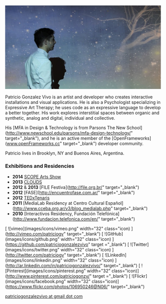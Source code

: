 
![IMG](images/about_picture.jpg)

Patricio Gonzalez Vivo is an artist and developer who creates interactive installations and visual applications. He is also a Psychologist specializing in Expressive Art Therapy; he uses code as an expressive language to develop a better together. His work explores interstitial spaces between organic and synthetic, analog and digital, individual and collective.
 
His [MFA in Design & Technology is from Parsons The New School](http://www.newschool.edu/parsons/mfa-design-technology/" target="_blank"), and he is an active member of the [OpenFrameworks](www.openFrameworks.cc" target="_blank") developer community. 

Patricio lives in Brooklyn, NY and Buenos Aires, Argentina.

### Exhibitions and Residencies

- **2014** [SCOPE Arts Show](http://scope-art.com/)
- **2013** [CLOUDS](http://www.cloudsdocumentary.com/) 
- **2012** & **2013** [FILE Festiva](http://file.org.br/" target="_blank")
- **2012** [FASE](http://encuentrofase.com.ar/" target="_blank")
- **2012** [TEDxTenaris](https://www.ted.com/tedx/events/5003)
- **2011** [MediaLab Residency at Centro Cultural Español](http://www.cceba.org.ar/v3/blog_medialab.php" target="_blank")
- **2010** [Interactivos Residency, Fundación Telefónica](http://www.fundacion.telefonica.com/en/" target="_blank") 

[ ![vimeo](images/icons/vimeo.png" width="32" class="icon) ](http://vimeo.com/patriciogv" target="_blank")
[ ![GitHub](images/icons/github.png" width="32" class="icon) ](https://github.com/patriciogonzalezvivo" target ="_blank")
[ ![Twitter](images/icons/twitter.png" width="32" class="icon) ](http://twitter.com/patriciogv" target="_blank")
[ ![LinkedIn](images/icons/linkedin.png" width="32" class="icon) ](http://ar.linkedin.com/in/patriciogonzalezvivo/" target="_blank")
[ ![Pinterest](images/icons/pinterest.png" width="32" class="icon)](http://www.pinterest.com/patriciogonzv/" target ="_blank")
[ ![Flickr](images/icons/facebook.png" width="32" class="icon)](https://www.flickr.com/photos/106950246@N06/" target="_blank")

[patriciogonzalezvivo at gmail dot com](mailTo:patriciogonzalezvivo@gmail.com)
